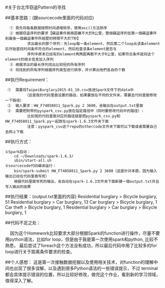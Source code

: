 #关于台北市窃盗Pattern的寻找

##基本思路：(跟sourcecode里面的代码对应)

      ①	首先将每条数据按照时间递增排序，使用asc()方法排序
      ②	根据窃盗序列的要求【竊盜事件兩兩距離不大於R公里，整個竊盜序列從第一個竊盜事件到最後一個竊盜事件所經歷的時間不大於T秒】
              求出最长的那个序列：先loop每一条element，然后第二个loop从该条element后开始查找时间条件符合的element，然后检查该条element是否与
              序列中原本已经有的element两两距离都不大于R公里，如果符合条件就将这个element的相关信息加入序列
      ③	根据求出的最长序列找出比较短的所有序列
      ④	将找到的所有序列根据序列类型进行排序，并计算出他們各自的个数

##执行Requirement：

     ①	需要将TaipeiBurglary2015-01_10.csv放进Spark文件下的data中
             （这是我的代码里面设置的路径，如果要放在不同的文件夹，需要去代码里面修改一下路径）
     ②	输入要求：HW_F74058011_Spark.py 2 3600，会输出在output.txt里面
     ③	需要把附带的pyspark_csv.py放在指定路径中（同时要修改代码中的路径）:
              比如我的代码里面对应的路径就是把pyspark_csv.py和HW_F74058011_Spark.py一起放在spark-1.6.3文件夹下面
              注意：pyspark_csv这个repo的othercode文件夹下面可以下载或者需要自己去网上下载

##执行方式：

    ①Spark启动：
        cd ~/Downloads/spark-1.6.3/
        sbin/start-all.sh
    ②sourcecode代码编译运行：
        bin/spark-submit HW_F74058011_Spark.py 2 3600（这是针对本题，因为输入输出已经在代码里面写死）
        根据代码里面写死的输出，会自动在spark-1.6.3文件夹下面新建一個output.txt并且写入输出的结果

##执行结果：(output.txt里面的内容)
     Residential burglary > Bicycle burglary, 51
     Residential burglary > Car burglary, 13
     Car burglary > Bicycle burglary, 1
     Car theft > Bicycle burglary, 1
     Residential burglary > Car burglary > Bicycle burglary, 1


##代码不足之处：

     因为这个Homework比较要求大部分根据Spark的function进行操作，尽量不要用python语法，比如for loop，但是由于我是第一次使用spark和python,
     比较不熟悉， 最后尝试了foreach这个方法没有成功，所以最后代码中用了比较多的for loop进行关于距离条件要求的检查。

##个人感想：
      这是第一次接触数据挖掘以及使用相关技术，对function的理解中间也出现了很多误解，以及遇到很多Python语法的一些错误提示，不过
      terminal都会具体提示错误的位置，所以比较好修改，做完这个作业，看到新的学习领域，值得深入了解。
       
      
